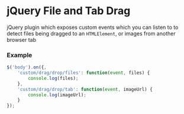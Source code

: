 # jQuery File and Tab Drag
jQuery plugin which exposes custom events which you can listen to to detect files being dragged to an `HTMLElement`, or images from another browser tab

### Example
``` javascript
$('body').on({,
    'custom/drag/drop/files': function(event, files) {
        console.log(files);
    },
    'custom/drag/drop/tab': function(event, imageUrl) {
        console.log(imageUrl);
    }
});
```
